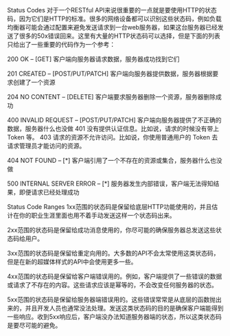 Status Codes
对于一个RESTful API来说很重要的一点就是要使用HTTP的状态码，因为它们是HTTP的标准。很多的网络设备都可以识别这些状态码，例如负载均衡器可能会通过配置来避免发送请求到一台web服务器，如果这台服务器已经发送了很多的50x错误回来。这里有大量的HTTP状态码可以选择，但是下面的列表只给出了一些重要的代码作为一个参考：

200 OK – [GET]
	客户端向服务器请求数据，服务器成功找到它们

201 CREATED – [POST/PUT/PATCH]
	客户端向服务器提供数据，服务器根据要求创建了一个资源

204 NO CONTENT – [DELETE]
	客户端要求服务器删除一个资源，服务器删除成功

400 INVALID REQUEST – [POST/PUT/PATCH]
	客户端向服务器提供了不正确的数据，服务器什么也没做
401
	没有提供认证信息。比如说，请求的时候没有带上 Token 等。
403
	请求的资源不允许访问。比如说，你使用普通用户的 Token 去请求管理员才能访问的资源。

404 NOT FOUND – [*]
	客户端引用了一个不存在的资源或集合，服务器什么也没做

500 INTERNAL SERVER ERROR – [*]
	服务器发生内部错误，客户端无法得知结果，即便请求已经处理成功

Status Code Ranges
1xx范围的状态码是保留给底层HTTP功能使用的，并且估计在你的职业生涯里面也用不着手动发送这样一个状态码出来。

2xx范围的状态码是保留给成功消息使用的，你尽可能的确保服务器总发送这些状态码给用户。

3xx范围的状态码是保留给重定向用的。大多数的API不会太常使用这类状态码，但是在新的超媒体样式的API中会使用更多一些。

4xx范围的状态码是保留给客户端错误用的。例如，客户端提供了一些错误的数据或请求了不存在的内容。这些请求应该是幂等的，不会改变任何服务器的状态。

5xx范围的状态码是保留给服务器端错误用的。这些错误常常是从底层的函数抛出来的，并且开发人员也通常没法处理。发送这类状态码的目的是确保客户端能得到一些响应。收到5xx响应后，客户端没办法知道服务器端的状态，所以这类状态码是要尽可能的避免。